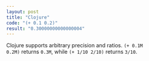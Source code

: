 ```yaml
---
layout: post
title: "Clojure"
code: "(+ 0.1 0.2)"
result: "0.30000000000000004"
---
```

Clojure supports arbitrary precision and ratios. <code>(+ 0.1M 0.2M)</code> returns <code>0.3M</code>, while <code>(+ 1/10 2/10)</code> returns <code>3/10</code>.

